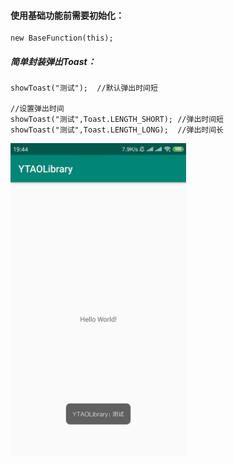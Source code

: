 [僵小鱼图片]:https://raw.githubusercontent.com/CNAD666/YTAOLibrary/master/README/picture/one.jpg
<!--
 ![僵小鱼][僵小鱼图片] &nbsp; </br>
-->


#### 使用基础功能前需要初始化：
```
new BaseFunction(this);
```

##### 简单封装弹出Toast：
```
showToast("测试");  //默认弹出时间短  

//设置弹出时间
showToast("测试",Toast.LENGTH_SHORT); //弹出时间短  
showToast("测试",Toast.LENGTH_LONG);  //弹出时间长
```

<img src="/README/picture/showToast.jpg"
width = "281" height = "500" div align=left />
